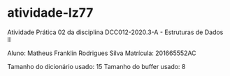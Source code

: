 # atividade-lz77

Atividade Prática 02 da disciplina DCC012-2020.3-A - Estruturas de Dados II

Aluno: Matheus Franklin Rodrigues Silva
Matrícula: 201665552AC

Tamanho do dicionário usado: 15
Tamanho do buffer usado: 8
